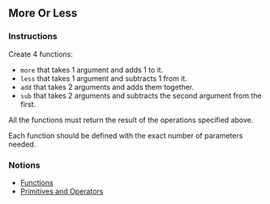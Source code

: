## More Or Less

### Instructions

Create 4 functions:

- `more` that takes 1 argument and adds 1 to it.
- `less` that takes 1 argument and subtracts 1 from it.
- `add` that takes 2 arguments and adds them together.
- `sub` that takes 2 arguments and subtracts the second argument from the first.

All the functions must return the result of the operations specified above.

Each function should be defined with the exact number of parameters needed.

### Notions

- [Functions](https://nan-academy.github.io/js-training/examples/functions.js)
- [Primitives and Operators](https://nan-academy.github.io/js-training/examples/primitive-and-operators.js)
